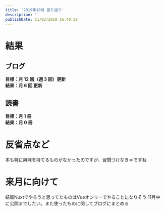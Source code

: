```yaml
---
title: '2019年10月 振り返り'
description: ''
publishDate: 11/02/2019 16:40:39
---
```


<h1>結果</h1>

<h2>ブログ</h2>

<p><strong>目標：月 12 回（週 3 回）更新</strong><br/>
<strong>結果：月 6 回 更新</strong></p>

<h2>読書</h2>

<p><strong>目標：月 1 冊</strong><br/>
<strong>結果：月 0 冊</strong></p>

<h1>反省点など</h1>

<p>本も特に興味を持てるものがなかったのですが、習慣づけなきゃですね</p>

<h1>来月に向けて</h1>

<p>結局Nuxtでやろうと思ってたものはVueオンリーでやることになりそう
11月中に公開までしたい。また使ったものに関してブログにまとめる</p>
